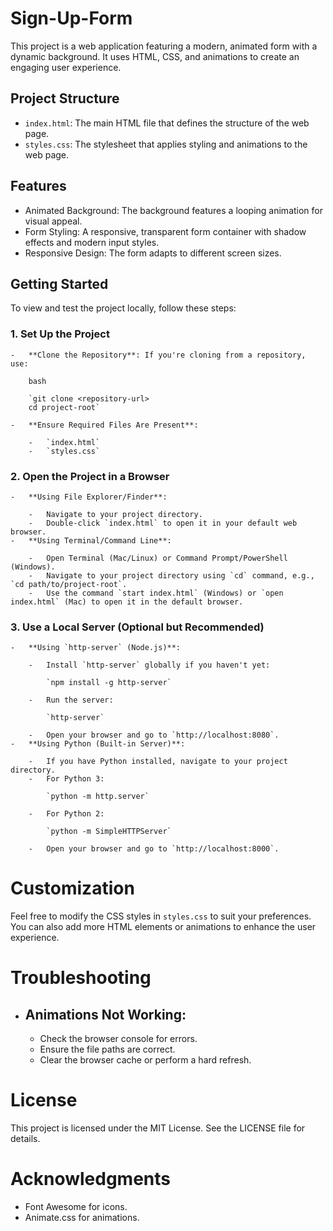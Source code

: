 # Sign-Up-Form

This project is a web application featuring a modern, animated form with a dynamic background. It uses HTML, CSS, and animations to create an engaging user experience.

## Project Structure

-   `index.html`: The main HTML file that defines the structure of the web page.
-   `styles.css`: The stylesheet that applies styling and animations to the web page.

## Features

-   Animated Background: The background features a looping animation for visual appeal.
-   Form Styling: A responsive, transparent form container with shadow effects and modern input styles.
-   Responsive Design: The form adapts to different screen sizes.

## Getting Started

To view and test the project locally, follow these steps:

 ### 1.  Set Up the Project

    -   **Clone the Repository**: If you're cloning from a repository, use:

        bash

        `git clone <repository-url>
        cd project-root`

    -   **Ensure Required Files Are Present**:

        -   `index.html`
        -   `styles.css`
### 2.  Open the Project in a Browser

    -   **Using File Explorer/Finder**:

        -   Navigate to your project directory.
        -   Double-click `index.html` to open it in your default web browser.
    -   **Using Terminal/Command Line**:

        -   Open Terminal (Mac/Linux) or Command Prompt/PowerShell (Windows).
        -   Navigate to your project directory using `cd` command, e.g., `cd path/to/project-root`.
        -   Use the command `start index.html` (Windows) or `open index.html` (Mac) to open it in the default browser.
### 3.  Use a Local Server (Optional but Recommended)

    -   **Using `http-server` (Node.js)**:

        -   Install `http-server` globally if you haven't yet:

            `npm install -g http-server`

        -   Run the server:

            `http-server`

        -   Open your browser and go to `http://localhost:8080`.
    -   **Using Python (Built-in Server)**:

        -   If you have Python installed, navigate to your project directory.
        -   For Python 3:

            `python -m http.server`

        -   For Python 2:

            `python -m SimpleHTTPServer`

        -   Open your browser and go to `http://localhost:8000`.

# Customization

Feel free to modify the CSS styles in `styles.css` to suit your preferences. You can also add more HTML elements or animations to enhance the user experience.

# Troubleshooting

-   ## Animations Not Working:
    -   Check the browser console for errors.
    -   Ensure the file paths are correct.
    -   Clear the browser cache or perform a hard refresh.

# License

This project is licensed under the MIT License. See the LICENSE file for details.

# Acknowledgments

-   Font Awesome for icons.
-   Animate.css for animations.
